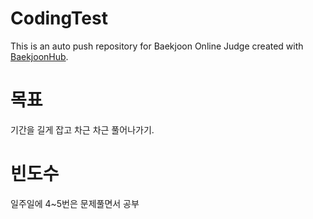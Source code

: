 # CodingTest
This is an auto push repository for Baekjoon Online Judge created with [BaekjoonHub](https://github.com/BaekjoonHub/BaekjoonHub).

# 목표
기간을 길게 잡고 차근 차근 풀어나가기.

# 빈도수
일주일에 4~5번은 문제풀면서 공부
